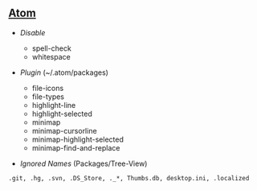 ## [Atom](https://atom.io)

* _Disable_

    * spell-check
    * whitespace

* _Plugin_ (~/.atom/packages)

    * file-icons
    * file-types
    * highlight-line
    * highlight-selected
    * minimap
    * minimap-cursorline
    * minimap-highlight-selected
    * minimap-find-and-replace

* _Ignored Names_ (Packages/Tree-View)

`.git, .hg, .svn, .DS_Store, ._*, Thumbs.db, desktop.ini, .localized`
